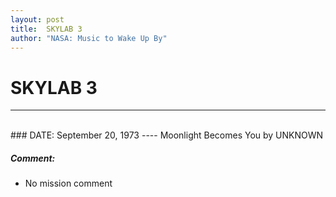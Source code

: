 ```yaml
---
layout: post
title:  SKYLAB 3
author: "NASA: Music to Wake Up By"
---
```


# SKYLAB 3
----
<br/>
### DATE: September 20, 1973
----
Moonlight Becomes You by UNKNOWN

##### Comment:
* No mission comment
